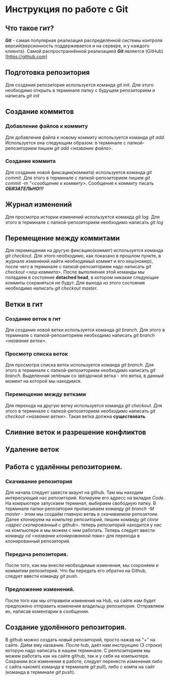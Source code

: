 # Инструкция по работе с Git

## Что такое гит?
***Git*** - самая популярная реализация распределённой системы контроля версий(версионность поддерживается и на сервере, и у каждого клиента). Самой распространнённой реализацией ***Git*** является (GitHub)[https://github.com]

## Подготовка репозитория
Для создания репозитория используется команда *git init*. Для этого необходимо открыть в терминале папку с будущем репозиторием и написать *git init*

## Создание коммитов

### Добавление файлов к коммиту
Для добавления файла к новому коммиту используется команда *git add*. Используется она следующим образом: в терминале с папкой-репозиторием пишем *git add <название файла>*.

### Создание коммита
Для создание новой фиксации(коммита) используется команда *git commit*. Для этого в терминале с папкой-репозиторием пишем *git commit -m "<сообщение к коммиту>*. Сообщение к коммиту писать ***ОБЯЗАТЕЛЬНО!!!***

## Журнал изменений
Для просмотра истории изменений используется команда *git log*. Для этого в терминале с папкой-репозиторием необходимо написать *git log*

## Перемещение между коммитами
Для перемещения на другую фиксацию(коммит) используется команда *git checkout*. Для этого необходимо, как показано в прошлом пункте, в журнале изменений найти необходимый коммит и его хеш(номер), после чего в терминале с папкой-репозиторием надо написать *git checkout <хеш коммита>*. После выполнения этой команды мы попадаем в состояние **detached head**, в котором никакие следующие коммиты сохраняться не будут. Для выхода из этого состояния необходимо написать *git checkout master*.

## Ветки в гит
### Создание веток в гит
Для создание новой ветки используется команда *git branch*. Для этого в терминале с папкой-репозиторием необходимо написать *git branch <название ветки>*.
### Просмотр списка веток
Для просмотра списка веток используется команда *git branch*. Для этого в терминале с папкой-репозиторием необходимо написать *git branch*. Выделенная зелёным со звёздочкой ветка - это ветка, в данный момент на которой мы находимся.

### Перемещение между ветками
Для перехода на другую ветку используется команда *git checkout*. Для этого в терминале с папкой-репозиторием необходимо написать *git checkout <название ветки>*. Такая ветка должна **существовать**.

## Слияние веток и разрешение конфликтов

## Удаление веток

## Работа с удалённы репозиторием.
### Скачивание репозитория
Для начала следует завести акаунт на github. Там мы находим интересующий нас репозиторий. Копируем его адресс на вкладке *Code*. 
На комрьютере запускаем терминал, выбираем свободную папку. В терминале папки-репозитория прописываем команду *git branch -M master* - этим мы создаём главную ветвь в скачиваемом репозитоии. Далее клонируем на компьтер репозиторий, пишим команду *git clone <адрес скопированный с github>*. теперь репозиторий находится у нас на компьютере и мы можем с ним работать.
Теперь следует ввести команду *cd <название клонированной паки>* для перехода в клонированный репозиторий.

### Передача репозитория.
После того, как мы внесли необходимые изменения, мы сохроняем и коммитим репозиторий.  Что бы передать его обратно на Github, следует ввести команду *git push*. 

### Предложение изменений.
После того как мы отправили изменения на Hub, на сайте нам будет предложено отправить изменения владельцу репозитория. Отправляем их, написав коментарии в сообщении. 

## Создание  удолённого репозитория.
В github можно создать новый репозиторий, просто нажав на "+" на сайте. Даём ему название. После hub, даёт нам инструкцию (3 строки) которую надо написать в нашем терминале.
С реппозиторием мы можем работать как на сайте github, так и у себя на компьютере. Сохраним все изменения в работе, следует перенести изменения либо с сайта накомп( команда в терминале *git pull*), либо с компа на сайт (команда в терминале *git push*).